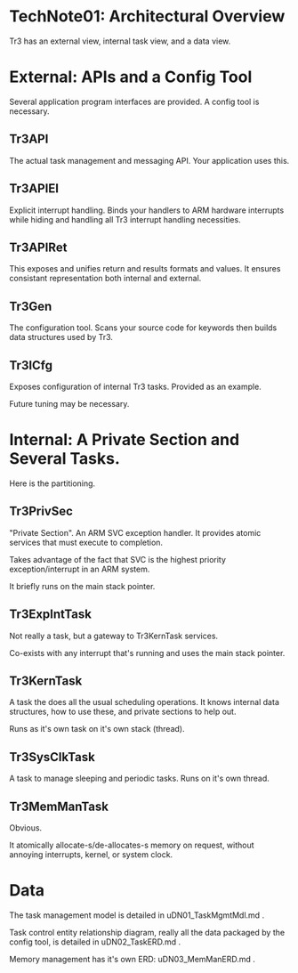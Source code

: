 # TechNote01: Architectural Overview

Tr3 has an external view, internal task view, and a data view.

# External: APIs and a Config Tool

Several application program interfaces are provided.
A config tool is necessary.

## Tr3API

The actual task management and messaging API.
Your application uses this.

## Tr3APIEI

Explicit interrupt handling.
Binds your handlers to ARM hardware interrupts 
while hiding and handling all Tr3 interrupt handling necessities.

## Tr3APIRet

This exposes and unifies return and results formats and values.
It ensures consistant representation both internal and external.

## Tr3Gen 

The configuration tool.
Scans your source code for keywords
then builds data structures used by Tr3.

## Tr3ICfg 

Exposes configuration of internal Tr3 tasks.
Provided as an example.  

Future tuning may be necessary.

# Internal: A Private Section and Several Tasks.

Here is the partitioning.

## Tr3PrivSec 

"Private Section".  An ARM SVC exception handler.
It provides atomic services that must execute to completion.

Takes advantage of the fact that SVC is the highest priority 
exception/interrupt in an ARM system.

It briefly runs on the main stack pointer.

## Tr3ExpIntTask

Not really a task, but a gateway to Tr3KernTask services.

Co-exists with any interrupt that's running and uses 
the main stack pointer.

## Tr3KernTask

A task the does all the usual scheduling operations.
It knows internal data structures, how to use these, 
and private sections to help out.

Runs as it's own task on it's own stack (thread).

## Tr3SysClkTask

A task to manage sleeping and periodic tasks.
Runs on it's own thread.

## Tr3MemManTask

Obvious.

It atomically allocate-s/de-allocates-s memory on request, 
without annoying interrupts, kernel, or system clock.

# Data

The task management model is detailed in uDN01_TaskMgmtMdl.md .

Task control entity relationship diagram, 
really all the data packaged by the config tool,
is detailed in uDN02_TaskERD.md .

Memory management has it's own ERD: uDN03_MemManERD.md .


